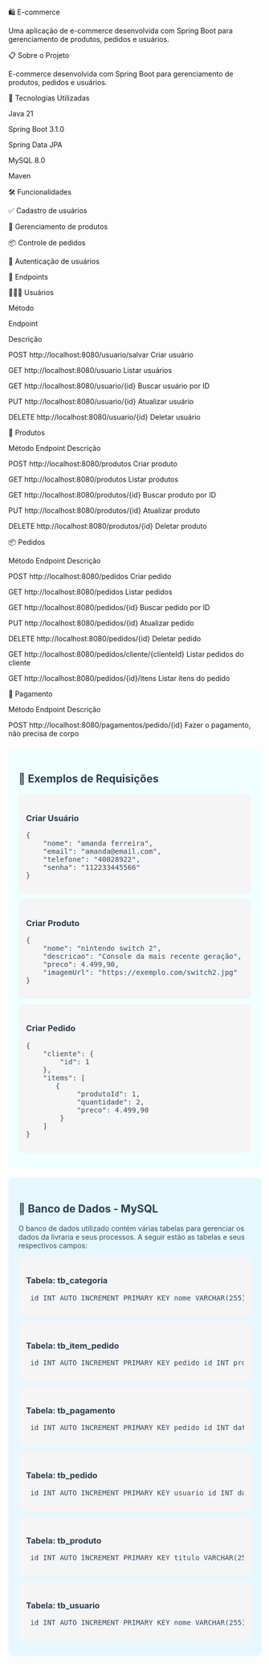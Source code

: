 🛍️ E-commerce

Uma aplicação de e-commerce desenvolvida com Spring Boot para gerenciamento de produtos, pedidos e usuários.

📋 Sobre o Projeto

E-commerce desenvolvida com Spring Boot para gerenciamento de produtos, pedidos e usuários.

🚀 Tecnologias Utilizadas


Java 21

Spring Boot 3.1.0

Spring Data JPA

MySQL 8.0

Maven


🛠️ Funcionalidades

✅ Cadastro de usuários

🛒 Gerenciamento de produtos

📦 Controle de pedidos

🔐 Autenticação de usuários


📝 Endpoints


👨‍👦‍👦 Usuários



Método

Endpoint

Descrição



POST
http://localhost:8080/usuario/salvar
Criar usuário


GET
http://localhost:8080/usuario
Listar usuários


GET
http://localhost:8080/usuario/{id}
Buscar usuário por ID


PUT
http://localhost:8080/usuario/{id}
Atualizar usuário


DELETE
http://localhost:8080/usuario/{id}
Deletar usuário


🛒 Produtos



Método
Endpoint
Descrição



POST
http://localhost:8080/produtos
Criar produto


GET
http://localhost:8080/produtos
Listar produtos


GET
http://localhost:8080/produtos/{id}
Buscar produto por ID


PUT
http://localhost:8080/produtos/{id}
Atualizar produto


DELETE
http://localhost:8080/produtos/{id}
Deletar produto


📦 Pedidos



Método
Endpoint
Descrição



POST
http://localhost:8080/pedidos
Criar pedido


GET
http://localhost:8080/pedidos
Listar pedidos


GET
http://localhost:8080/pedidos/{id}
Buscar pedido por ID


PUT
http://localhost:8080/pedidos/{id}
Atualizar pedido


DELETE
http://localhost:8080/pedidos/{id}
Deletar pedido


GET
http://localhost:8080/pedidos/cliente/{clienteId}
Listar pedidos do cliente


GET
http://localhost:8080/pedidos/{id}/itens
Listar itens do pedido


💸 Pagamento



Método
Endpoint
Descrição



POST
http://localhost:8080/pagamentos/pedido/{id}
Fazer o pagamento, não precisa de corpo




<div style="background-color: #f0ffff; padding: 20px; border-radius: 10px; margin: 20px 0;">
  <h2 style="color: #2c3e50;">🎨 Exemplos de Requisições</h2>
  
  <div style="background-color: #f5f5f5; padding: 15px; border-radius: 8px; margin: 10px 0;">
    <h3 style="color: #2c3e50;">Criar Usuário</h3>
    <pre style="color: #34495e;">
{
    "nome": "amanda ferreira",
    "email": "amanda@email.com",
    "telefone": "40028922",
    "senha": "112233445566"
}</pre>
  </div>

  <div style="background-color: #f5f5f5; padding: 15px; border-radius: 8px; margin: 10px 0;">
    <h3 style="color: #2c3e50;">Criar Produto</h3>
    <pre style="color: #34495e;">
{
    "nome": "nintendo switch 2",
    "descricao": "Console da mais recente geração",
    "preco": 4.499,90,
    "imagemUrl": "https://exemplo.com/switch2.jpg"
}</pre>
  </div>

  <div style="background-color: #f5f5f5; padding: 15px; border-radius: 8px; margin: 10px 0;">
    <h3 style="color: #2c3e50;">Criar Pedido</h3>
    <pre style="color: #34495e;">
{
    "cliente": {
        "id": 1
    },
    "items": [
       {
            "produtoId": 1,
            "quantidade": 2,
            "preco": 4.499,90
        }
    ]
}</pre>
  </div>
</div>



<div style="background-color: #e6f7ff; padding: 20px; border-radius: 10px; margin: 20px 0;"> <h2 style="color: #2c3e50;">💾 Banco de Dados - MySQL</h2> <p style="color: #34495e;">O banco de dados utilizado contém várias tabelas para gerenciar os dados da livraria e seus processos. A seguir estão as tabelas e seus respectivos campos:</p> <div style="background-color: #f5f5f5; padding: 15px; border-radius: 8px; margin: 10px 0;"> <h3 style="color: #2c3e50;">Tabela: tb_categoria</h3> <pre style="color: #34495e;"> id INT AUTO_INCREMENT PRIMARY KEY nome VARCHAR(255) descricao TEXT</pre> </div> <div style="background-color: #f5f5f5; padding: 15px; border-radius: 8px; margin: 10px 0;"> <h3 style="color: #2c3e50;">Tabela: tb_item_pedido</h3> <pre style="color: #34495e;"> id INT AUTO_INCREMENT PRIMARY KEY pedido_id INT produto_id INT quantidade INT preco_unitario DECIMAL(10, 2) total DECIMAL(10, 2)</pre> </div> <div style="background-color: #f5f5f5; padding: 15px; border-radius: 8px; margin: 10px 0;"> <h3 style="color: #2c3e50;">Tabela: tb_pagamento</h3> <pre style="color: #34495e;"> id INT AUTO_INCREMENT PRIMARY KEY pedido_id INT data_pagamento DATETIME valor_pago DECIMAL(10, 2) metodo_pagamento VARCHAR(100) status_pagamento VARCHAR(50)</pre> </div> <div style="background-color: #f5f5f5; padding: 15px; border-radius: 8px; margin: 10px 0;"> <h3 style="color: #2c3e50;">Tabela: tb_pedido</h3> <pre style="color: #34495e;"> id INT AUTO_INCREMENT PRIMARY KEY usuario_id INT data_pedido DATETIME status_pedido VARCHAR(100) total DECIMAL(10, 2)</pre> </div> <div style="background-color: #f5f5f5; padding: 15px; border-radius: 8px; margin: 10px 0;"> <h3 style="color: #2c3e50;">Tabela: tb_produto</h3> <pre style="color: #34495e;"> id INT AUTO_INCREMENT PRIMARY KEY titulo VARCHAR(255) descricao TEXT preco DECIMAL(10, 2) quantidade_estoque INT categoria_id INT</pre> </div> <div style="background-color: #f5f5f5; padding: 15px; border-radius: 8px; margin: 10px 0;"> <h3 style="color: #2c3e50;">Tabela: tb_usuario</h3> <pre style="color: #34495e;"> id INT AUTO_INCREMENT PRIMARY KEY nome VARCHAR(255) email VARCHAR(255) senha VARCHAR(255) endereco VARCHAR(255) telefone VARCHAR(20)</pre> </div> </div>
